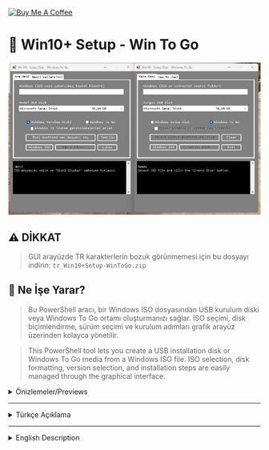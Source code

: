 <a href="https://buymeacoffee.com/abdullaherturk" target="_blank"><img src="https://cdn.buymeacoffee.com/buttons/v2/default-yellow.png" alt="Buy Me A Coffee" style="height: 60px !important;width: 217px !important;" ></a>

# 💽 Win10+ Setup - Win To Go

![sample](https://github.com/abdullah-erturk/Win10-Setup-Disk-/blob/main/1.jpg)


## ⚠️ DİKKAT
> GUI arayüzde TR karakterlerin bozuk görünmemesi için bu dosyayı indirin: `tr_Win10+Setup-WinToGo.zip` 

## 🚀 Ne İşe Yarar?
> Bu PowerShell aracı, bir Windows ISO dosyasından USB kurulum diski veya Windows To Go ortamı oluşturmanızı sağlar. ISO seçimi, disk biçimlendirme, sürüm seçimi ve kurulum adımları grafik arayüz üzerinden kolayca yönetilir.

> This PowerShell tool lets you create a USB installation disk or Windows To Go media from a Windows ISO file. ISO selection, disk formatting, version selection, and installation steps are easily managed through the graphical interface.

<details>
<summary>Önizlemeler/Previews</summary>

![sample](https://raw.githubusercontent.com/abdullah-erturk/Win10-Setup-Disk-/main/1.jpg)  
![sample](https://raw.githubusercontent.com/abdullah-erturk/Win10-Setup-Disk-/main/2.jpg)  
![sample](https://raw.githubusercontent.com/abdullah-erturk/Win10-Setup-Disk-/main/3.jpg)

</details>

---

<details>
<summary>Türkçe Açıklama</summary>

## 🚀 Özellikler

- Windows ISO dosyasından kurulum USB'si oluşturur.  
- Windows To Go (taşınabilir Windows) desteği. 
- ISO, install.wim veya install.esd dosyalarını destekler.
- `install.wim` içinde bulunan Windows sürümünü seçme özelliği. (To Go için)
- VHD/VHDX ve USB disk desteği. 
- GUI (grafiksel arayüz) ile kullanım.
- Tam ilerleme çubuğu ve tahmini süre göstergeleri.
- BCD ve BOOT yapılandırma desteği.
- FAT32'nin 4 GB sınırlaması nedeniyle 4 GB'ın üzerinde install.wim dosyasına sahip Windows ISO dosyalarını kolayca USB diske yazdırır.
- Katılımsız kurulum için özel xml dosya seçim desteği

## Windows 11 Sistem Gereksinimlerini Atlatma
USB Disk oluşturma esnasında:
`AutoUnattend.xml` ve `auto.cmd` dosyasını otomatik olarak USB kök dizinine kopyalar.

Bu sayede `AutoUnattend.xml` dosyası ile sıfırdan kurulumda ve `auto.cmd` dosyası ile de yükseltme yoluyla Windows 11 sistem gereksinimleri atlanmış olur.

✅TPM, Secure Boot, CPU, RAM, disk kontrollerini tamamen atlar.

✅Yerel kullanıcı hesabı ile kuruluma izin verir.

✅Uyumlu olmayan sistem uyarılarını engeller.

✅Güncelleme kanalı uyarılarını bastırır.

✅Masaüstü uyarılarını gizler.


## 💡 Gereksinimler

- **Windows 10 veya 11**
- **Yönetici (Administrator)** yetkileriyle çalıştırılmalıdır
- PowerShell 5.x veya üzeri
- `DISM`, `bcdboot`, `diskpart` erişimi

## 🔧 Kullanım

1. Script dosyasına sağ tıklayın, **Yönetici olarak çalıştır** seçeneğini seçin  
2. ISO dosyasını veya `install.wim/esd` dosyasını seçin  
3. Bağlı USB/VHD cihazlardan birini seçin  
4. "Kurulum Diski" veya "Windows To Go" seçeneğini işaretleyin  
5. "Diski Oluştur" düğmesine tıklayın  
6. Windows ISO'su içinden kurulacak sürümü seçin  
7. Otomatik olarak bölümlendirme, biçimlendirme ve dosya aktarımı işlemleri yapılır  
8. Script, disk yapılandırmalarını (BCD, BOOT) tamamlar

## 🔐 Uyarı

> Seçilen USB/VHD cihaz **tamamen biçimlendirilir** ve üzerindeki tüm veriler silinir.  
> Lütfen yedek almayı unutmayın.

## 💡NOT
- Windows 10 sürüm 1507, 1511 veya 1607 Ana Bilgisayar İşletim Sisteminde Win10+ Kurulum Diski oluşturamazsınız. Windows 10'un bu eski sürümleri, çıkarılabilir depolama aygıtlarında birden çok bölüm okumayı ve oluşturmayı desteklemez.

## 🛠 Katkıda Bulunanlar

- `@rpo`, `@freddie-o`, `@BAU`, `@abbodi1406`, `@mephistooo2`, `@bensuslu11`

- Her türlü öneri ve geri bildirim için lütfen GitHub üzerinden katkıda bulunun.

</details>

---

<details>
<summary>English Description</summary>

## 🚀 Features

- Create bootable Windows installation USB from ISO  
- Full **Windows To Go** support  
- Supports `install.wim`, `install.esd` and ISO formats  
- Ability to select Windows version in install.wim (for To Go)
- Detects VHD/VHDX and USB drives  
- GUI powered with progress bars and ETA  
- Auto partitioning with dual-partition structure (FAT32 + NTFS)  
- Automatically configures boot via `bcdboot`, `bcdedit`, etc.
- For Windows ISOs that have an install.wim over 4GB -- due to the 4GB limitation of FAT32
- Support for custom XML file selection for unattended installation

## Bypass Windows 11 System Requirements
While creating a USB Disk:
It automatically copies the `AutoUnattend.xml` and `auto.cmd` files to the USB root directory.

This way, the Windows 11 system requirements can be bypassed during a clean install using the `AutoUnattend.xml` file, and during an upgrade using the `auto.cmd` file.

✅Completely bypasses TPM, Secure Boot, CPU, RAM, disk checks.

✅Allows installation with a local user account.

✅Prevents non-compliant system warnings.

✅Suppresses update channel warnings.

✅Hides desktop alerts.


## 💡 Requirements

- **Windows 10 or 11**
- Must be run as **Administrator**
- PowerShell 5.x or higher
- Requires access to: `DISM`, `bcdboot`, `diskpart`

## 🔧 How to Use

1. Right-click on the script and choose **Run as Administrator**  
2. Select your Windows ISO or `install.wim/esd`  
3. Choose a connected USB/VHD target device  
4. Select either **Setup USB** or **Windows To Go** mode  
5. Click **Create Disk** to begin  
6. Choose your preferred Windows version if prompted  
7. Script performs all necessary steps (formatting, copying, BCD setup, etc.)  
8. Done!

## ⚠️ Warning

> The selected USB/VHD device will be **completely formatted** and all data will be erased.  
> Please make sure to back up your data.

## 💡NOTE
- You cannot create a Win10+ Setup Disk on Windows 10 versions 1507, 1511 or 1607 Host OS. These older versions of Windows 10 do not support reading and creating multiple partitions on removable storage devices.

## 🛠 Contributors

- `@rpo`, `@freddie-o`, `@BAU`, `@abbodi1406`, `@mephistooo2`, `@bensuslu11`

- Please contribute via GitHub for any suggestions or feedback.

</details>
